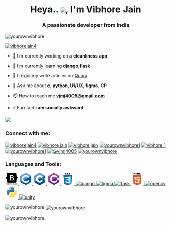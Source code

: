 <h1 align="center">Heya.. <img src="https://raw.githubusercontent.com/TheDudeThatCode/TheDudeThatCode/master/Assets/Hi.gif" width="40" >, I'm Vibhore Jain</h1>
<h3 align="center">A passionate developer from India</h3>

<p align="left"> <img src="https://komarev.com/ghpvc/?username=yourownvibhore&label=Profile%20views&color=0e75b6&style=flat" alt="yourownvibhore" /> </p>
<!-- 
<p align="left"> <a href="https://github.com/ryo-ma/github-profile-trophy"><img src="https://github-profile-trophy.vercel.app/?username=yourownvibhore" alt="yourownvibhore" /></a> </p> -->

<p align="left"> <a href="https://twitter.com/vibhorejain4" target="_blank"><img src="https://img.shields.io/twitter/follow/vibhorejain4?logo=twitter&style=for-the-badge" alt="vibhorejain4" /></a> </p>

- 🔭 I’m currently working on **a cleanliness app**

- 🌱 I’m currently learning **django,flask**

- 📝 I regularly write articles on [Quora](https://t.co/588oIUzMDW)

- 💬 Ask me about **c, python, UI/UX, figma, CP**

- 📫 How to reach me **vjmj4005@gmail.com**

- ⚡ Fun fact **i am socially awkward**

<img src="https://user-images.githubusercontent.com/78909117/193577978-12043c12-5409-4d4d-a145-b03d9e59be3c.gif">

<h3 align="left">Connect with me:</h3>
<p align="left">
<a href="https://twitter.com/vibhorejain4" target="_blank"><img align="center" src="https://raw.githubusercontent.com/rahuldkjain/github-profile-readme-generator/master/src/images/icons/Social/twitter.svg" alt="vibhorejain4" height="30" width="40" /></a>
<a href="https://www.linkedin.com/in/vibhore-jain-4b11a8179/" target="_blank"><img align="center" src="https://raw.githubusercontent.com/rahuldkjain/github-profile-readme-generator/master/src/images/icons/Social/linked-in-alt.svg" alt="vibhore jain" height="30" width="40" /></a>
<a href="https://www.facebook.com/vibhorejain.jain/" target="_blank"><img align="center" src="https://raw.githubusercontent.com/rahuldkjain/github-profile-readme-generator/master/src/images/icons/Social/facebook.svg" alt="vibhore jain" height="30" width="40" /></a>
<a href="https://instagram.com/yourownvibhore1" target="_blank"><img align="center" src="https://raw.githubusercontent.com/rahuldkjain/github-profile-readme-generator/master/src/images/icons/Social/instagram.svg" alt="yourownvibhore1" height="30" width="40" /></a>
<a href="https://www.codechef.com/users/vibhore_1" target="_blank"><img align="center" src="https://cdn.jsdelivr.net/npm/simple-icons@3.1.0/icons/codechef.svg" alt="vibhore_1" height="30" width="40" /></a>
<a href="https://www.hackerrank.com/yourownvibhore1" target="_blank"><img align="center" src="https://raw.githubusercontent.com/rahuldkjain/github-profile-readme-generator/master/src/images/icons/Social/hackerrank.svg" alt="yourownvibhore1" height="30" width="40" /></a>
<a href="https://www.hackerearth.com/@vjmj4005" target="_blank"><img align="center" src="https://raw.githubusercontent.com/rahuldkjain/github-profile-readme-generator/master/src/images/icons/Social/hackerearth.svg" alt="@vjmj4005" height="30" width="40" /></a>
<a href="https://auth.geeksforgeeks.org/user/yourownvibhore" target="_blank"><img align="center" src="https://raw.githubusercontent.com/rahuldkjain/github-profile-readme-generator/master/src/images/icons/Social/geeks-for-geeks.svg" alt="yourownvibhore" height="30" width="40" /></a>
</p>

<h3 align="left">Languages and Tools:</h3>
<p align="left"> <a href="https://getbootstrap.com" target="_blank" rel="noreferrer"> <img src="https://raw.githubusercontent.com/devicons/devicon/master/icons/bootstrap/bootstrap-plain-wordmark.svg" alt="bootstrap" width="40" height="40"/> </a> <a href="https://www.cprogramming.com/" target="_blank" rel="noreferrer"> <img src="https://raw.githubusercontent.com/devicons/devicon/master/icons/c/c-original.svg" alt="c" width="40" height="40"/> </a> <a href="https://www.w3schools.com/cpp/" target="_blank" rel="noreferrer"> <img src="https://raw.githubusercontent.com/devicons/devicon/master/icons/cplusplus/cplusplus-original.svg" alt="cplusplus" width="40" height="40"/> </a> <a href="https://www.w3schools.com/cs/" target="_blank" rel="noreferrer"> <img src="https://raw.githubusercontent.com/devicons/devicon/master/icons/csharp/csharp-original.svg" alt="csharp" width="40" height="40"/> </a> <a href="https://www.w3schools.com/css/" target="_blank" rel="noreferrer"> <img src="https://raw.githubusercontent.com/devicons/devicon/master/icons/css3/css3-original-wordmark.svg" alt="css3" width="40" height="40"/> </a> <a href="https://www.djangoproject.com/" target="_blank" rel="noreferrer"> <img src="https://cdn.worldvectorlogo.com/logos/django.svg" alt="django" width="40" height="40"/> </a> <a href="https://www.figma.com/" target="_blank" rel="noreferrer"> <img src="https://www.vectorlogo.zone/logos/figma/figma-icon.svg" alt="figma" width="40" height="40"/> </a> <a href="https://flask.palletsprojects.com/" target="_blank" rel="noreferrer"> <img src="https://www.vectorlogo.zone/logos/pocoo_flask/pocoo_flask-icon.svg" alt="flask" width="40" height="40"/> </a> <a href="https://www.w3.org/html/" target="_blank" rel="noreferrer"> <img src="https://raw.githubusercontent.com/devicons/devicon/master/icons/html5/html5-original-wordmark.svg" alt="html5" width="40" height="40"/> </a> <a href="https://opencv.org/" target="_blank" rel="noreferrer"> <img src="https://www.vectorlogo.zone/logos/opencv/opencv-icon.svg" alt="opencv" width="40" height="40"/> </a> <a href="https://www.python.org" target="_blank" rel="noreferrer"> <img src="https://raw.githubusercontent.com/devicons/devicon/master/icons/python/python-original.svg" alt="python" width="40" height="40"/> </a> <a href="https://unity.com/" target="_blank" rel="noreferrer"> <img src="https://www.vectorlogo.zone/logos/unity3d/unity3d-icon.svg" alt="unity" width="40" height="40"/> </a> </p>

<p><img align="left" src="https://github-readme-stats.vercel.app/api/top-langs?username=yourownvibhore&show_icons=true&locale=en&layout=compact" alt="yourownvibhore" /></p>

<p>&nbsp;<img align="center" src="https://github-readme-stats.vercel.app/api?username=yourownvibhore&show_icons=true&locale=en" alt="yourownvibhore" /></p>

<p><img align="center" src="https://github-readme-streak-stats.herokuapp.com/?user=yourownvibhore&" alt="yourownvibhore" /></p>

